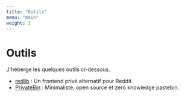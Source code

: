 ```yaml
---
title: "Outils"
menu: "main"
weight: 3
---
```


# Outils

J'héberge les quelques outils ci-dessous.

* [redlib](https://r.lab.nerkho.ch/) : Un frontend privé alternatif pour Reddit.
* [PrivateBin](https://p.lab.nerkho.ch/) :  Minimaliste, open source et zero knowledge pastebin.
